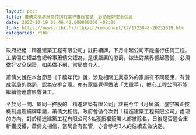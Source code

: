 ```yaml
---
layout: post
title: 蕭倩文稱承辦商停牌對業界響起警號　必須做好安全保證
date: 2023-10-19 09:46:42.000000000 +08:00
link: https://news.rthk.hk/rthk/ch/component/k2/1723848-20231019.htm
categories: rthk
---
```


政府拒絕「精進建築工程有限公司」註冊續牌，下月中起公司不能進行任何工程。工業傷亡權益會總幹事蕭倩文認為，是很嚴厲的懲罰，做法對業界響起警號，必須做好安全保證，如果做不到，當局會介入。

蕭倩文說在本台節目《千禧年代》說，涉及相關工業意外的家屬有不同反應，有贊成當局的懲罰，認為安排合理。亦有家屬覺得做法「太重手」，擔心工程公司不能繼續營運會影響員工。

至於另一間、屬同一控股的「精進建築有限公司」註冊今年 4月屆滿，屋宇署正按機制處理續牌申請，蕭倩文相信，政府會循今次對「精進建築工程有限公司」處理的方向。對於精進建築工程有限公司3名獲授權簽署人都被除名，日後是否適合重新獲授權，蕭倩文相信，當局會有監管，亦會參考3人的往績去做決定。
